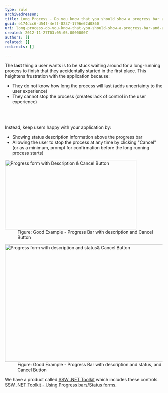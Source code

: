 ```yaml
---
type: rule
archivedreason: 
title: Long Process - Do you know that you should show a progress bar and allow users to cancel?
guid: e174dcc6-d54f-4eff-8237-1796e62d0860
uri: long-process-do-you-know-that-you-should-show-a-progress-bar-and-allow-users-to-cancel
created: 2012-11-27T03:05:05.0000000Z
authors: []
related: []
redirects: []

---
```



<div>The <strong>last</strong> thing a user wants is to be stuck waiting around for a long-running process to finish that they accidentally started in the first place. This heightens frustration with the application because&#58;</div>
<ul><li>They do not know how long the process will last (adds uncertainty to the user experience)</li>
<li>They cannot stop the process (creates lack of control in the user experience)</li></ul>
<br><excerpt class='endintro'></excerpt><br>
​<div>Instead, keep users happy with your application by&#58;</div>
<ul><li>Showing status description information above the progress bar</li>
<li>Allowing the user to stop the process at any time by clicking &quot;Cancel&quot; (or as a minimum, prompt for confirmation before the long running process starts)</li></ul>
<dl class="goodImage"><dt><img alt="Progress form with Description &amp; Cancel Button" src="http&#58;//www.ssw.com.au/ssw/Standards/Rules/Images/AllowCancelAndShowProgressForLongRunningProcesses.gif" width="420" height="222" /></dt>
<dd>Figure&#58; Good Example - Progress Bar with description and Cancel Button</dd></dl>
<dl class="goodImage"><dt><img alt="Progress form with description and status&amp; Cancel Button" src="http&#58;//www.ssw.com.au/ssw/Standards/Rules/Images/AllowCancelAndShowProgressForLongRunningProcesses2.jpg" width="608" height="376" /></dt>
<dd>Figure&#58; Good Example - Progress Bar with description and status, and Cancel Button</dd></dl>
<div>We have a product called <a href="http&#58;//www.ssw.com.au/ssw/NETToolKit/">SSW .NET Toolkit</a> which includes these controls. <a href="http&#58;//www.ssw.com.au/ssw/NETToolKit/08ProgressbarsStatusforms.aspx">SSW .NET Toolkit - Using Progress bars/Status forms.</a></div>



